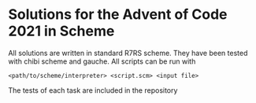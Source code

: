 # Solutions for the Advent of Code 2021 in Scheme

All solutions are written in standard R7RS scheme.  They have been tested with
chibi scheme and gauche.  All scripts can be run with

    <path/to/scheme/interpreter> <script.scm> <input file>

The tests of each task are included in the repository
